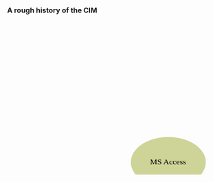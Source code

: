 ### A rough history of the CIM

<svg
   xmlns:dc="http://purl.org/dc/elements/1.1/"
   xmlns:cc="http://creativecommons.org/ns#"
   xmlns:rdf="http://www.w3.org/1999/02/22-rdf-syntax-ns#"
   xmlns:svg="http://www.w3.org/2000/svg"
   xmlns="http://www.w3.org/2000/svg"
   xmlns:xlink="http://www.w3.org/1999/xlink"
   xmlns:sodipodi="http://sodipodi.sourceforge.net/DTD/sodipodi-0.dtd"
   xmlns:inkscape="http://www.inkscape.org/namespaces/inkscape"
   width="297mm"
   height="210mm"
   id="svg1307"
   sodipodi:version="0.32"
   inkscape:version="0.46"
   sodipodi:docbase="/home/projects/CIMTool/slides"
   sodipodi:docname="RoughHistory.svg"
   inkscape:export-filename="/home/CIMXML/CIMPresentation/RoughHistory.png"
   inkscape:export-xdpi="90"
   inkscape:export-ydpi="90"
   inkscape:output_extension="org.inkscape.output.svg.inkscape">
  <defs
     id="defs1309">
    <inkscape:perspective
       sodipodi:type="inkscape:persp3d"
       inkscape:vp_x="0 : 372.04724 : 1"
       inkscape:vp_y="0 : 1000 : 0"
       inkscape:vp_z="1052.3622 : 372.04724 : 1"
       inkscape:persp3d-origin="526.18109 : 248.03149 : 1"
       id="perspective82" />
    <linearGradient
       id="linearGradient7867">
      <stop
         style="stop-color:#e00000;stop-opacity:1;"
         offset="0"
         id="stop7869" />
      <stop
         id="stop7879"
         offset="1"
         style="stop-color:#2700f2;stop-opacity:0.49803922;" />
    </linearGradient>
    <linearGradient
       id="linearGradient7856">
      <stop
         style="stop-color:#000000;stop-opacity:1;"
         offset="0"
         id="stop7858" />
      <stop
         id="stop7865"
         offset="0"
         style="stop-color:#000000;stop-opacity:0.49803922;" />
      <stop
         style="stop-color:#000ede;stop-opacity:0"
         offset="1"
         id="stop7860" />
    </linearGradient>
    <marker
       inkscape:stockid="DiamondL"
       orient="auto"
       refY="0.0"
       refX="0.0"
       id="DiamondL"
       style="overflow:visible">
      <path
         id="path4074"
         d="M -2.1579186e-005,-7.0710768 L -7.0710894,-8.9383918e-006 L -2.1579186e-005,7.0710589 L 7.0710462,-8.9383918e-006 L -2.1579186e-005,-7.0710768 z "
         style="fill-rule:evenodd;stroke:#000000;stroke-width:1.0pt;marker-start:none"
         transform="scale(0.8)" />
    </marker>
    <marker
       inkscape:stockid="TriangleOutL"
       orient="auto"
       refY="0.0"
       refX="0.0"
       id="TriangleOutL"
       style="overflow:visible">
      <path
         id="path4056"
         d="M 5.77,0.0 L -2.88,5.0 L -2.88,-5.0 L 5.77,0.0 z "
         style="fill-rule:evenodd;stroke:#000000;stroke-width:1.0pt;marker-start:none"
         transform="scale(0.8)" />
    </marker>
    <marker
       inkscape:stockid="Arrow1Lstart"
       orient="auto"
       refY="0.0"
       refX="0.0"
       id="Arrow1Lstart"
       style="overflow:visible">
      <path
         id="path4157"
         d="M 0.0,0.0 L 5.0,-5.0 L -12.5,0.0 L 5.0,5.0 L 0.0,0.0 z "
         style="fill-rule:evenodd;stroke:#000000;stroke-width:1.0pt;marker-start:none"
         transform="scale(0.8)" />
    </marker>
    <marker
       inkscape:stockid="Arrow1Mend"
       orient="auto"
       refY="0.0"
       refX="0.0"
       id="Arrow1Mend"
       style="overflow:visible;">
      <path
         id="path4148"
         d="M 0.0,0.0 L 5.0,-5.0 L -12.5,0.0 L 5.0,5.0 L 0.0,0.0 z "
         style="fill-rule:evenodd;stroke:#000000;stroke-width:1.0pt;marker-start:none;"
         transform="scale(0.4) rotate(180)" />
    </marker>
    <linearGradient
       inkscape:collect="always"
       xlink:href="#linearGradient7867"
       id="linearGradient7877"
       x1="360.03125"
       y1="565.875"
       x2="652.625"
       y2="565.875"
       gradientUnits="userSpaceOnUse" />
    <linearGradient
       inkscape:collect="always"
       xlink:href="#linearGradient7867"
       id="linearGradient7881"
       gradientUnits="userSpaceOnUse"
       x1="360.03125"
       y1="565.875"
       x2="652.625"
       y2="565.875" />
  </defs>
  <sodipodi:namedview
     inkscape:document-units="mm"
     pagecolor="#ffffff"
     bordercolor="#666666"
     borderopacity="1.0"
     inkscape:pageopacity="0.0"
     inkscape:pageshadow="2"
     inkscape:zoom="0.80769313"
     inkscape:cx="526.18109"
     inkscape:cy="372.04724"
     inkscape:current-layer="g6925"
     id="namedview1311"
     inkscape:window-width="1272"
     inkscape:window-height="768"
     inkscape:window-x="0"
     inkscape:window-y="0"
     showgrid="false" />
  <metadata
     id="metadata1313">
    <rdf:RDF>
      <cc:Work
         rdf:about="">
        <dc:format>image/svg+xml</dc:format>
        <dc:type
           rdf:resource="http://purl.org/dc/dcmitype/StillImage" />
      </cc:Work>
    </rdf:RDF>
  </metadata>
  <g
     inkscape:label="Layer 1"
     inkscape:groupmode="layer"
     id="layer1">
    <g
       id="g6977"
       style="fill:url(#linearGradient7877);fill-opacity:1;opacity:0.20540541"
       transform="matrix(2.891455,0,0,2.891455,-973.1732,-1281.37)">
      <path
         style="opacity:0.74594595;fill:url(#linearGradient7881);fill-opacity:1;fill-rule:nonzero;stroke:none;stroke-width:1px;stroke-linecap:butt;stroke-linejoin:miter;stroke-opacity:1"
         d="M 652.625,497.5 C 650.72601,498.35996 647.56813,500.0604 643.875,502.15625 C 643.35953,502.33787 642.82819,502.53763 642.3125,502.71875 C 626.21053,508.6231 609.91445,513.99703 593.4375,518.75 C 578.96107,522.79024 564.09798,525.31879 549.15625,526.84375 C 544.93642,527.12032 540.70347,527.28833 536.46875,527.09375 L 518.5,540.15625 C 522.88735,540.09203 527.24694,540.10457 531.625,539.8125 C 546.83964,538.36625 561.91679,535.52475 576.6875,531.625 C 588.21445,528.42053 599.63197,524.80155 610.96875,520.96875 C 593.24869,530.93675 575.35612,540.59384 557.21875,549.78125 C 518.10026,569.16367 478.28206,587.23238 437.625,603.15625 C 418.25474,610.75332 398.30864,616.737 378,621.1875 C 372.00398,625.54385 366.02726,629.89367 360.03125,634.25 C 399.42436,626.4763 436.45968,610.14979 473.0625,594.125 C 523.30225,572.38864 572.07395,547.46155 619.46875,520.09375 C 618.50768,521.42484 617.60593,522.74501 616.78125,523.875 C 608.10152,536.60669 598.36105,548.58288 588.6875,560.5625 C 580.76163,570.62308 572.13381,580.25856 565.59375,591.3125 L 585.46875,582.46875 C 592.12037,571.69919 600.46948,562.05827 608.3125,552.15625 C 618.03252,540.01274 627.84721,527.93968 636.8125,515.21875 C 639.62613,511.54277 643.52914,507.7457 645.6875,503.84375 L 651.15625,499.59375 C 650.50246,499.82086 649.84062,500.05242 649.1875,500.28125 C 650.33181,499.3421 651.47575,498.43133 652.625,497.5 z "
         id="path6964" />
    </g>
    <g
       id="g6893"
       transform="translate(12.15158,-12.08146)">
      <path
         transform="matrix(0.557329,0,0,1,208.947,136.1903)"
         d="M 433.02173 203.96898 A 156.62488 58.734329 0 1 1  119.77197,203.96898 A 156.62488 58.734329 0 1 1  433.02173 203.96898 z"
         sodipodi:ry="58.734329"
         sodipodi:rx="156.62488"
         sodipodi:cy="203.96898"
         sodipodi:cx="276.39685"
         id="path1316"
         style="opacity:0.5243243;fill:#a4af3e;fill-opacity:1"
         sodipodi:type="arc" />
      <rect
         y="443.43179"
         x="271.39392"
         height="105.71807"
         width="183.19403"
         id="rect1318"
         style="opacity:0.5243243;fill:#a4af3e;fill-opacity:1" />
      <text
         transform="scale(1.038982,0.962481)"
         sodipodi:linespacing="125%"
         id="text1320"
         y="559.44745"
         x="290.06671"
         style="font-size:14.00001144px;font-style:normal;font-variant:normal;font-weight:normal;font-stretch:normal;text-align:start;line-height:125%;writing-mode:lr-tb;text-anchor:start;fill:#000000;fill-opacity:1;stroke:none;stroke-width:1px;stroke-linecap:butt;stroke-linejoin:miter;stroke-opacity:1;font-family:Bitstream Vera Sans"
         xml:space="preserve"><tspan
           y="559.44745"
           x="290.06671"
           id="tspan1322"
           sodipodi:role="line">Access Database</tspan></text>
      <g
         transform="translate(159.7142,285.9997)"
         id="g2215">
        <rect
           style="opacity:0.6756757;fill:#a44b3e;fill-opacity:1;stroke:#000000;stroke-width:1.58780873;stroke-miterlimit:4;stroke-dasharray:none;stroke-opacity:1"
           id="rect1336"
           width="58.641731"
           height="44.025757"
           x="126.67897"
           y="183.51073" />
        <rect
           style="opacity:0.6756757;fill:#a44b3e;fill-opacity:1;stroke:#000000;stroke-width:0.81960011;stroke-miterlimit:4;stroke-dasharray:none;stroke-opacity:1"
           id="rect2211"
           width="58.641731"
           height="11.730444"
           x="126.67897"
           y="183.05898" />
        <rect
           style="opacity:0.6756757;fill:#a44b3e;fill-opacity:1;stroke:#000000;stroke-width:0.81960011;stroke-miterlimit:4;stroke-dasharray:none;stroke-opacity:1"
           id="rect2213"
           width="58.641731"
           height="11.730444"
           x="126.67897"
           y="203.37265" />
      </g>
      <g
         transform="matrix(0.732769,0,0,1,284.9735,268.7002)"
         id="g2220">
        <rect
           style="opacity:0.6756757;fill:#a44b3e;fill-opacity:1;stroke:#000000;stroke-width:1.58780873;stroke-miterlimit:4;stroke-dasharray:none;stroke-opacity:1"
           id="rect2222"
           width="58.641731"
           height="44.025757"
           x="126.67897"
           y="183.51073" />
        <rect
           style="opacity:0.6756757;fill:#a44b3e;fill-opacity:1;stroke:#000000;stroke-width:0.81960011;stroke-miterlimit:4;stroke-dasharray:none;stroke-opacity:1"
           id="rect2224"
           width="58.641731"
           height="11.730444"
           x="126.67897"
           y="183.05898" />
        <rect
           style="opacity:0.6756757;fill:#a44b3e;fill-opacity:1;stroke:#000000;stroke-width:0.81960011;stroke-miterlimit:4;stroke-dasharray:none;stroke-opacity:1"
           id="rect2226"
           width="58.641731"
           height="11.730444"
           x="126.67897"
           y="203.37265" />
      </g>
      <path
         id="path2230"
         d="M 345.6121,492.30003 L 358.32288,492.30003 L 358.32288,470.51012 L 376.48113,470.51012"
         style="fill:none;fill-opacity:0.75;fill-rule:evenodd;stroke:#000000;stroke-width:1px;stroke-linecap:butt;stroke-linejoin:miter;stroke-opacity:1" />
      <text
         transform="scale(1.038982,0.962481)"
         sodipodi:linespacing="125%"
         id="text4164"
         y="358.63873"
         x="348.9324"
         style="font-size:18px;font-style:normal;font-variant:normal;font-weight:normal;font-stretch:normal;text-align:center;line-height:125%;writing-mode:lr-tb;text-anchor:middle;fill:#000000;fill-opacity:1;stroke:none;stroke-width:1px;stroke-linecap:butt;stroke-linejoin:miter;stroke-opacity:1;font-family:Bitstream Vera Sans"
         xml:space="preserve"><tspan
           y="358.63873"
           x="348.9324"
           id="tspan4168"
           sodipodi:role="line">MS Access</tspan></text>
    </g>
    <g
       id="g6910"
       transform="translate(12.38097,-5.777756)">
      <path
         transform="matrix(0.557329,0,0,1,453.8602,21.75973)"
         d="M 433.02173 203.96898 A 156.62488 58.734329 0 1 1  119.77197,203.96898 A 156.62488 58.734329 0 1 1  433.02173 203.96898 z"
         sodipodi:ry="58.734329"
         sodipodi:rx="156.62488"
         sodipodi:cy="203.96898"
         sodipodi:cx="276.39685"
         id="path4170"
         style="opacity:0.5243243;fill:#a4af3e;fill-opacity:1"
         sodipodi:type="arc" />
      <rect
         y="329.00122"
         x="516.30713"
         height="105.71807"
         width="183.19403"
         id="rect4172"
         style="opacity:0.5243243;fill:#a4af3e;fill-opacity:1" />
      <text
         transform="scale(1.038982,0.962481)"
         sodipodi:linespacing="125%"
         id="text4174"
         y="440.5563"
         x="525.79102"
         style="font-size:14.00001431px;font-style:normal;font-variant:normal;font-weight:normal;font-stretch:normal;text-align:start;line-height:125%;writing-mode:lr-tb;text-anchor:start;fill:#000000;fill-opacity:1;stroke:none;stroke-width:1px;stroke-linecap:butt;stroke-linejoin:miter;stroke-opacity:1;font-family:Bitstream Vera Sans"
         xml:space="preserve"><tspan
           y="440.5563"
           x="525.79102"
           id="tspan5088"
           sodipodi:role="line">Petal File</tspan></text>
      <g
         transform="translate(-178.2855,-139.9046)"
         id="g5078">
        <rect
           style="opacity:0.6756757;fill:#d2cb24;fill-opacity:1;stroke:#000000;stroke-width:1.20176291;stroke-miterlimit:4;stroke-dasharray:none;stroke-opacity:1"
           id="rect4188"
           width="42.970844"
           height="34.417633"
           x="722.99872"
           y="480.01282" />
        <rect
           style="opacity:0.6756757;fill:#c4a543;fill-opacity:1;stroke:#000000;stroke-width:0.7015748;stroke-miterlimit:4;stroke-dasharray:none;stroke-opacity:1"
           id="rect4190"
           width="42.970844"
           height="11.730444"
           x="722.99872"
           y="479.70938" />
      </g>
      <text
         transform="scale(1.038982,0.962481)"
         sodipodi:linespacing="125%"
         id="text4196"
         y="239.74753"
         x="584.69177"
         style="font-size:18px;font-style:normal;font-variant:normal;font-weight:normal;font-stretch:normal;text-align:center;line-height:125%;writing-mode:lr-tb;text-anchor:middle;fill:#000000;fill-opacity:1;stroke:none;stroke-width:1px;stroke-linecap:butt;stroke-linejoin:miter;stroke-opacity:1;font-family:Bitstream Vera Sans"
         xml:space="preserve"><tspan
           y="239.74753"
           x="584.69177"
           id="tspan4200"
           sodipodi:role="line">Rational Rose</tspan></text>
      <g
         transform="translate(-90.77052,-110.9097)"
         id="g5082">
        <rect
           style="opacity:0.6756757;fill:#d2cb24;fill-opacity:1;stroke:#000000;stroke-width:1.20176291;stroke-miterlimit:4;stroke-dasharray:none;stroke-opacity:1"
           id="rect5084"
           width="42.970844"
           height="34.417633"
           x="722.99872"
           y="480.01282" />
        <rect
           style="opacity:0.6756757;fill:#c4a543;fill-opacity:1;stroke:#000000;stroke-width:0.7015748;stroke-miterlimit:4;stroke-dasharray:none;stroke-opacity:1"
           id="rect5086"
           width="42.970844"
           height="11.730444"
           x="722.99872"
           y="479.70938" />
      </g>
      <path
         sodipodi:nodetypes="ccc"
         id="path5090"
         d="M 625.65021,392.47579 L 569.52323,392.47579 L 569.52323,379.96585"
         style="fill:none;fill-opacity:0.75;fill-rule:evenodd;stroke:#000000;stroke-width:0.99921262;stroke-linecap:butt;stroke-linejoin:miter;marker-start:url(#DiamondL);marker-end:url(#TriangleOutL);stroke-miterlimit:4;stroke-dasharray:none;stroke-opacity:1" />
    </g>
    <g
       id="g6925"
       transform="translate(3.051758e-5,7.629395e-6)">
      <path
         transform="matrix(0.557329,0,0,1,711.3837,-92.14491)"
         d="M 433.02173 203.96898 A 156.62488 58.734329 0 1 1  119.77197,203.96898 A 156.62488 58.734329 0 1 1  433.02173 203.96898 z"
         sodipodi:ry="58.734329"
         sodipodi:rx="156.62488"
         sodipodi:cy="203.96898"
         sodipodi:cx="276.39685"
         id="path5971"
         style="opacity:0.5243243;fill:#a4af3e;fill-opacity:1"
         sodipodi:type="arc" />
      <rect
         y="215.09657"
         x="773.83069"
         height="105.71807"
         width="183.19403"
         id="rect5973"
         style="opacity:0.5243243;fill:#a4af3e;fill-opacity:1" />
      <text
         transform="scale(1.038982,0.962481)"
         sodipodi:linespacing="125%"
         id="text5975"
         y="322.21155"
         x="773.65259"
         style="font-size:14.00001717px;font-style:normal;font-variant:normal;font-weight:normal;font-stretch:normal;text-align:start;line-height:125%;writing-mode:lr-tb;text-anchor:start;fill:#000000;fill-opacity:1;stroke:none;stroke-width:1px;stroke-linecap:butt;stroke-linejoin:miter;stroke-opacity:1;font-family:Bitstream Vera Sans"
         xml:space="preserve"><tspan
           y="322.21155"
           x="773.65259"
           id="tspan6007"
           sodipodi:role="line">XMI or EAP File</tspan></text>
      <g
         transform="translate(79.23805,-253.8092)"
         id="g5979">
        <rect
           style="opacity:0.6756757;fill:#d2cb24;fill-opacity:1;stroke:#000000;stroke-width:1.20176291;stroke-miterlimit:4;stroke-dasharray:none;stroke-opacity:1"
           id="rect5981"
           width="42.970844"
           height="34.417633"
           x="722.99872"
           y="480.01282" />
        <rect
           style="opacity:0.6756757;fill:#c4a543;fill-opacity:1;stroke:#000000;stroke-width:0.7015748;stroke-miterlimit:4;stroke-dasharray:none;stroke-opacity:1"
           id="rect5983"
           width="42.970844"
           height="11.730444"
           x="722.99872"
           y="479.70938" />
      </g>
      <text
         transform="scale(1.038982,0.962481)"
         sodipodi:linespacing="125%"
         id="text5985"
         y="111.64362"
         x="832.18427"
         style="font-size:18.00000381px;font-style:normal;font-variant:normal;font-weight:normal;font-stretch:normal;text-align:center;line-height:125%;writing-mode:lr-tb;text-anchor:middle;fill:#000000;fill-opacity:1;stroke:none;stroke-width:1px;stroke-linecap:butt;stroke-linejoin:miter;stroke-opacity:1;font-family:Bitstream Vera Sans"
         xml:space="preserve"><tspan
           sodipodi:role="line"
           id="tspan8774"
           x="832.18427"
           y="111.64362">EA</tspan><tspan
           sodipodi:role="line"
           id="tspan8776"
           x="832.18427"
           y="134.14363">UML Editor</tspan></text>
      <g
         transform="translate(166.753,-224.8143)"
         id="g5989">
        <rect
           style="opacity:0.6756757;fill:#d2cb24;fill-opacity:1;stroke:#000000;stroke-width:1.20176291;stroke-miterlimit:4;stroke-dasharray:none;stroke-opacity:1"
           id="rect5991"
           width="42.970844"
           height="34.417633"
           x="722.99872"
           y="480.01282" />
        <rect
           style="opacity:0.6756757;fill:#c4a543;fill-opacity:1;stroke:#000000;stroke-width:0.7015748;stroke-miterlimit:4;stroke-dasharray:none;stroke-opacity:1"
           id="rect5993"
           width="42.970844"
           height="11.730444"
           x="722.99872"
           y="479.70938" />
      </g>
      <path
         sodipodi:nodetypes="ccc"
         id="path5995"
         d="M 883.17376,278.57115 L 827.04678,278.57115 L 827.04678,266.06121"
         style="fill:none;fill-opacity:0.75;fill-rule:evenodd;stroke:#000000;stroke-width:0.99921262;stroke-linecap:butt;stroke-linejoin:miter;marker-start:url(#DiamondL);marker-end:url(#TriangleOutL);stroke-miterlimit:4;stroke-dasharray:none;stroke-opacity:1" />
    </g>
    <g
       id="g6940">
      <path
         transform="matrix(0.557329,0,0,1,-24.04411,232.2357)"
         d="M 433.02173 203.96898 A 156.62488 58.734329 0 1 1  119.77197,203.96898 A 156.62488 58.734329 0 1 1  433.02173 203.96898 z"
         sodipodi:ry="58.734329"
         sodipodi:rx="156.62488"
         sodipodi:cy="203.96898"
         sodipodi:cx="276.39685"
         id="path1328"
         style="opacity:0.5243243;fill:#a4af3e;fill-opacity:1"
         sodipodi:type="arc" />
      <rect
         y="539.47723"
         x="38.402878"
         height="105.71807"
         width="183.19403"
         id="rect1330"
         style="opacity:0.5243243;fill:#a4af3e;fill-opacity:1" />
      <text
         transform="scale(1.038982,0.962481)"
         sodipodi:linespacing="125%"
         id="text1332"
         y="645.08734"
         x="123.01627"
         style="font-size:14.00002003px;font-style:normal;font-variant:normal;font-weight:normal;font-stretch:normal;text-align:center;line-height:125%;writing-mode:lr-tb;text-anchor:middle;fill:#000000;fill-opacity:1;stroke:none;stroke-width:1px;stroke-linecap:butt;stroke-linejoin:miter;stroke-opacity:1;font-family:Bitstream Vera Sans"
         xml:space="preserve"><tspan
           y="645.08734"
           x="123.01627"
           id="tspan6009"
           sodipodi:role="line">DXF File</tspan><tspan
           y="662.58737"
           x="123.01627"
           id="tspan6011"
           sodipodi:role="line">(E-R Diagram)</tspan></text>
      <rect
         y="565.51697"
         x="78.218895"
         height="23.000454"
         width="26.026831"
         id="rect2232"
         style="opacity:0.6756757;fill:#4896d8;fill-opacity:1;stroke:#000000;stroke-width:0.99921262;stroke-miterlimit:4;stroke-dasharray:none;stroke-opacity:1" />
      <rect
         y="567.33276"
         x="140.86487"
         height="23.000454"
         width="26.026831"
         id="rect3107"
         style="opacity:0.6756757;fill:#4896d8;fill-opacity:1;stroke:#000000;stroke-width:0.99921262;stroke-miterlimit:4;stroke-dasharray:none;stroke-opacity:1" />
      <path
         sodipodi:nodetypes="cc"
         id="path3109"
         d="M 104.19055,577.01718 L 135.82009,580.11391"
         style="fill:none;fill-opacity:0.75;fill-rule:evenodd;stroke:#000000;stroke-width:0.94320911px;stroke-linecap:butt;stroke-linejoin:miter;marker-end:url(#Arrow1Mend);stroke-opacity:1" />
      <text
         transform="scale(1.038982,0.962481)"
         sodipodi:linespacing="125%"
         id="text6001"
         y="458.42804"
         x="125.86945"
         style="font-size:18px;font-style:normal;font-variant:normal;font-weight:normal;font-stretch:normal;text-align:center;line-height:125%;writing-mode:lr-tb;text-anchor:middle;fill:#000000;fill-opacity:1;stroke:none;stroke-width:1px;stroke-linecap:butt;stroke-linejoin:miter;stroke-opacity:1;font-family:Bitstream Vera Sans"
         xml:space="preserve"><tspan
           y="458.42804"
           x="125.86945"
           id="tspan6005"
           sodipodi:role="line">AutoCad</tspan></text>
    </g>
  </g>
</svg>
